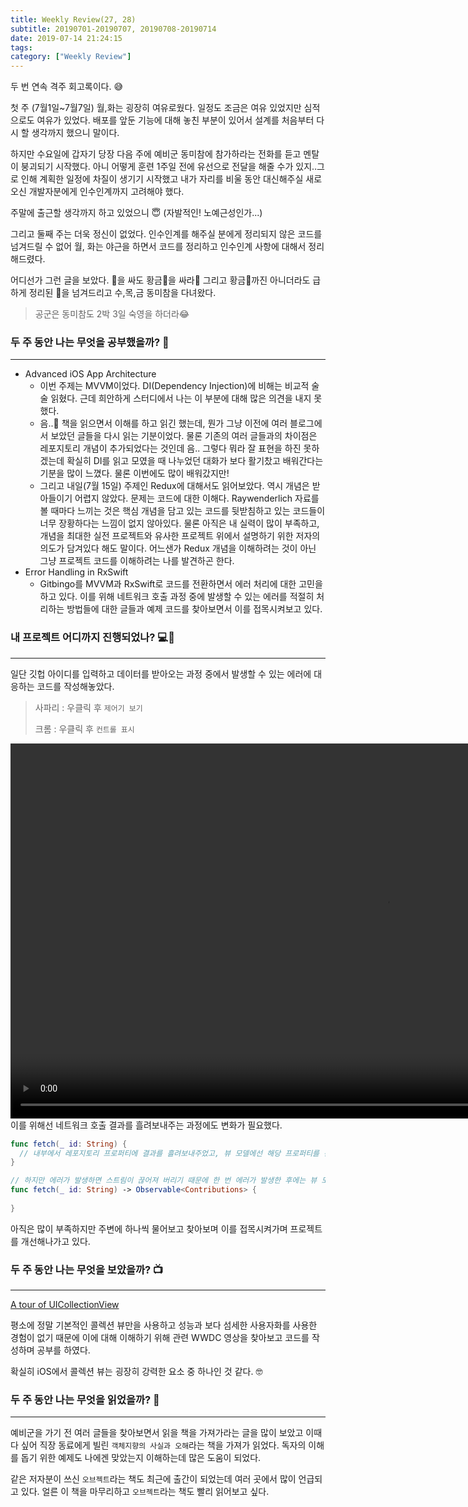 ```yaml
---
title: Weekly Review(27, 28)
subtitle: 20190701-20190707, 20190708-20190714
date: 2019-07-14 21:24:15
tags:
category: ["Weekly Review"]
---
```


두 번 연속 격주 회고록이다. 😅

첫 주 (7월1일~7월7일) 월,화는 굉장히 여유로웠다. 일정도 조금은 여유 있었지만 심적으로도 여유가 있었다. 배포를 앞둔 기능에 대해 놓친 부분이 있어서 설계를 처음부터 다시 할 생각까지 했으니 말이다. 

하지만 수요일에 갑자기 당장 다음 주에 예비군 동미참에 참가하라는 전화를 듣고 멘탈이 붕괴되기 시작했다. 아니 어떻게 훈련 1주일 전에 유선으로 전달을 해줄 수가 있지..그로 인해 계획한 일정에 차질이 생기기 시작했고 내가 자리를 비울 동안 대신해주실 새로 오신 개발자분에게 인수인계까지 고려해야 했다. 

주말에 출근할 생각까지 하고 있었으니 😇 (자발적인! 노예근성인가...)

그리고 둘째 주는 더욱 정신이 없었다. 인수인계를 해주실 분에게 정리되지 않은 코드를 넘겨드릴 수 없어 월, 화는 야근을 하면서 코드를 정리하고 인수인계 사항에 대해서 정리해드렸다. 

어디선가 그런 글을 보았다. 💩을 싸도 황금💩을 싸라💩 그리고 황금💩까진 아니더라도 급하게 정리된 💩을 넘겨드리고 수,목,금 동미참을 다녀왔다. 

> 공군은 동미참도 2박 3일 숙영을 하더라😂



### 두 주 동안 나는 무엇을 공부했을까? 📝

---

- Advanced iOS App Architecture 
  - 이번 주제는 MVVM이었다. DI(Dependency Injection)에 비해는 비교적 술술 읽혔다. 근데 희안하게 스터디에서 나는 이 부분에 대해 많은 의견을 내지 못했다. 
  - 음..🧐 책을 읽으면서 이해를 하고 읽긴 했는데, 뭔가 그냥 이전에 여러 블로그에서 보았던 글들을 다시 읽는 기분이었다. 물론 기존의 여러 글들과의 차이점은 레포지토리 개념이 추가되었다는 것인데 음.. 그렇다 뭐라 잘 표현을 하진 못하겠는데 확실히 DI를 읽고 모였을 때 나누었던 대화가 보다 활기찼고 배워간다는 기분을 많이 느꼈다. 물론 이번에도 많이 배워갔지만!
  - 그리고 내일(7월 15일) 주제인 Redux에 대해서도 읽어보았다. 역시 개념은 받아들이기 어렵지 않았다. 문제는 코드에 대한 이해다. Raywenderlich 자료를 볼 때마다 느끼는 것은 핵심 개념을 담고 있는 코드를 뒷받침하고 있는 코드들이 너무 장황하다는 느낌이 없지 않아있다. 물론 아직은 내 실력이 많이 부족하고, 개념을 최대한 실전 프로젝트와 유사한 프로젝트 위에서 설명하기 위한 저자의 의도가 담겨있다 해도 말이다. 어느샌가 Redux 개념을 이해하려는 것이 아닌 그냥 프로젝트 코드를 이해하려는 나를 발견하곤 한다.
- Error Handling in RxSwift
  - Gitbingo를 MVVM과 RxSwift로 코드를 전환하면서 에러 처리에 대한 고민을 하고 있다. 이를 위해 네트워크 호출 과정 중에 발생할 수 있는 에러를 적절히 처리하는 방법들에 대한 글들과 예제 코드를 찾아보면서 이를 접목시켜보고 있다.



### 내 프로젝트 어디까지 진행되었나? 💻📱

---

일단 깃헙 아이디를 입력하고 데이터를 받아오는 과정 중에서 발생할 수 있는 에러에 대응하는 코드를 작성해놓았다. 

> 사파리 : 우클릭 후 `제어기 보기`
>
> 크롬 : 우클릭 후 `컨트롤 표시`

<video src="https://ehdrjsdlzzzz.github.io/2019/07/14/Weekly-Review-27-28/Gitbingo.MP4" height="600"></video>
이를 위해선 네트워크 호출 결과를 흘려보내주는 과정에도 변화가 필요했다.

```swift
func fetch(_ id: String) {
  // 내부에서 레포지토리 프로퍼티에 결과를 흘려보내주었고, 뷰 모델에선 해당 프로퍼티를 관찰하고 있었다. 
}

// 하지만 에러가 발생하면 스트림이 끊어져 버리기 때문에 한 번 에러가 발생한 후에는 뷰 모델로 데이터가 흘러가지 못했다. 그래서 네트워크 호출 메소드가 매번 새 옵저버블을 반환해주도록 변경해주었다.
func fetch(_ id: String) -> Observable<Contributions> {
  
}
```

아직은 많이 부족하지만 주변에 하나씩 물어보고 찾아보며 이를 접목시켜가며 프로젝트를 개선해나가고 있다.

### 두 주 동안 나는 무엇을 보았을까? 📺

---

[A tour of UICollectionView](https://developer.apple.com/videos/play/wwdc2018/225/)

평소에 정말 기본적인 콜렉션 뷰만을 사용하고 성능과 보다 섬세한 사용자화를 사용한 경험이 없기 때문에 이에 대해 이해하기 위해 관련 WWDC 영상을 찾아보고 코드를 작성하며 공부를 하였다.

확실히 iOS에서 콜렉션 뷰는 굉장히 강력한 요소 중 하나인 것 같다. 🤓

### 두 주 동안 나는 무엇을 읽었을까? 📖

---

예비군을 가기 전 여러 글들을 찾아보면서 읽을 책을 가져가라는 글을 많이 보았고 이때다 싶어 직장 동료에게 빌린 `객체지향의 사실과 오해`라는 책을 가져가 읽었다. 독자의 이해를 돕기 위한 예제도 나에겐 맞았는지 이해하는데 많은 도움이 되었다. 

같은 저자분이 쓰신 `오브젝트`라는 책도 최근에 출간이 되었는데 여러 곳에서 많이 언급되고 있다. 얼른 이 책을 마무리하고 `오브젝트`라는 책도 빨리 읽어보고 싶다. 